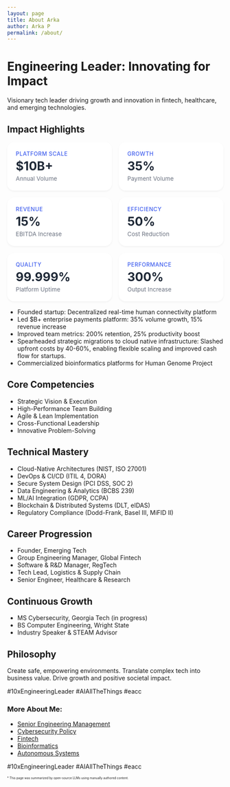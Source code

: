 ```yaml
---
layout: page
title: About Arka
author: Arka P
permalink: /about/
---
```


# Engineering Leader: Innovating for Impact

Visionary tech leader driving growth and innovation in fintech, healthcare, and emerging technologies.

## Impact Highlights

<style>
   .metrics-grid {
       display: grid;
       grid-template-columns: repeat(auto-fit, minmax(200px, 1fr));
       gap: 1rem;
       margin: 1rem 0;
   }

   .metric-card {
       background: white;
       padding: 1.25rem;
       border-radius: 16px;
       box-shadow: 0 2px 4px rgba(0,0,0,0.05);
   }

   .category-label {
       color: #4361EE;
       font-size: 0.8rem;
       font-weight: 500;
       text-transform: uppercase;
       letter-spacing: 0.5px;
       margin-bottom: 0.25rem;
   }

   .metric-value {
       font-size: 1.75rem;
       font-weight: 700;
       color: #1F2937;
       margin-bottom: 0.25rem;
   }

   .metric-label {
       font-size: 0.85rem;
       color: #6B7280;
       font-weight: 400;
   }
</style>

<div class="metrics-grid">
   <div class="metric-card">
       <div class="category-label">Platform Scale</div>
       <div class="metric-value">$10B+</div>
       <div class="metric-label">Annual Volume</div>
   </div>
   <div class="metric-card">
       <div class="category-label">Growth</div>
       <div class="metric-value">35%</div>
       <div class="metric-label">Payment Volume</div>
   </div>
   <div class="metric-card">
       <div class="category-label">Revenue</div>
       <div class="metric-value">15%</div>
       <div class="metric-label">EBITDA Increase</div>
   </div>
   <div class="metric-card">
       <div class="category-label">Efficiency</div>
       <div class="metric-value">50%</div>
       <div class="metric-label">Cost Reduction</div>
   </div>
   <div class="metric-card">
       <div class="category-label">Quality</div>
       <div class="metric-value">99.999%</div>
       <div class="metric-label">Platform Uptime</div>
   </div>
   <div class="metric-card">
       <div class="category-label">Performance</div>
       <div class="metric-value">300%</div>
       <div class="metric-label">Output Increase</div>
   </div>
</div>

- Founded startup: Decentralized real-time human connectivity platform
- Led $B+ enterprise payments platform: 35% volume growth, 15% revenue increase
- Improved team metrics: 200% retention, 25% productivity boost
- Spearheaded strategic migrations to cloud native infrastructure: Slashed upfront costs by 40-60%, enabling flexible scaling and improved cash flow for startups.
- Commercialized bioinformatics platforms for Human Genome Project

## Core Competencies

- Strategic Vision & Execution
- High-Performance Team Building
- Agile & Lean Implementation
- Cross-Functional Leadership
- Innovative Problem-Solving

## Technical Mastery

- Cloud-Native Architectures (NIST, ISO 27001)
- DevOps & CI/CD (ITIL 4, DORA)
- Secure System Design (PCI DSS, SOC 2)
- Data Engineering & Analytics (BCBS 239)
- ML/AI Integration (GDPR, CCPA)
- Blockchain & Distributed Systems (DLT, eIDAS)
- Regulatory Compliance (Dodd-Frank, Basel III, MiFID II)

## Career Progression

- Founder, Emerging Tech
- Group Engineering Manager, Global Fintech
- Software & R&D Manager, RegTech
- Tech Lead, Logistics & Supply Chain
- Senior Engineer, Healthcare & Research

## Continuous Growth

- MS Cybersecurity, Georgia Tech (in progress)
- BS Computer Engineering, Wright State
- Industry Speaker & STEAM Advisor

## Philosophy

Create safe, empowering environments. Translate complex tech into business value. Drive growth and positive societal impact.

#10xEngineeringLeader #AIAllTheThings #eacc

### More About Me:

- [Senior Engineering Management](https://www.platohq.com/@arka-pattanayak-60671430)
- [Cybersecurity Policy](https://pe.gatech.edu/degrees/cybersecurity)
- [Fintech](https://www.braintreepayments.com/)
- [Bioinformatics](https://medicine.osu.edu/departments/biomedical-informatics)
- [Autonomous Systems](https://columbusstartupweek2016.sched.com/workmailap)

#10xEngineeringLeader #AIAllTheThings #eacc

<span style="font-size:0.5em;">
    * This page was summarized by open-source LLMs using manually authored content.
</span>
